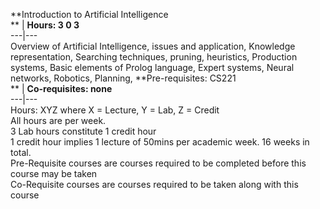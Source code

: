 **Introduction to Artificial Intelligence  
** | **Hours: 3 0 3**  
---|---  
Overview of Artificial Intelligence, issues and application, Knowledge representation, Searching techniques, pruning, heuristics, Production systems, Basic elements of Prolog language, Expert systems, Neural networks, Robotics, Planning, 
**Pre-requisites: CS221  
** | **Co-requisites: none**  
---|---  
Hours: XYZ where X = Lecture, Y = Lab, Z = Credit  
All hours are per week.  
3 Lab hours constitute 1 credit hour  
1 credit hour implies 1 lecture of 50mins per academic week. 16 weeks in total.  
Pre-Requisite courses are courses required to be completed before this course may be taken  
Co-Requisite courses are courses required to be taken along with this course
